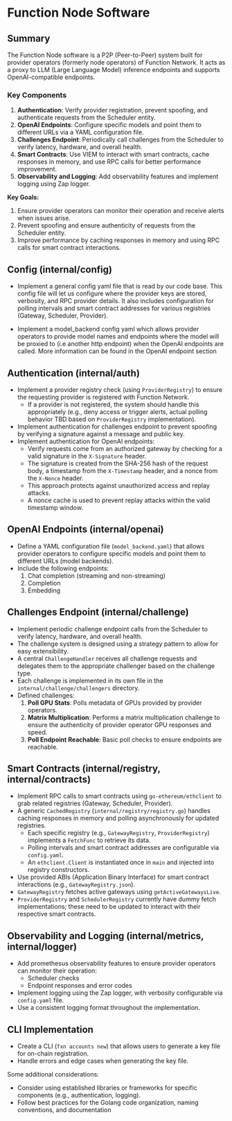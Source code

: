# Function Node Software 

## Summary

The Function Node software is a P2P (Peer-to-Peer) system built for provider 
operators (formerly node operators) of Function Network. It acts as a proxy to LLM (Large Language 
Model) inference endpoints and supports OpenAI-compatible endpoints.

### Key Components
1. **Authentication**: Verify provider registration, prevent spoofing, and 
authenticate requests from the Scheduler entity.
2. **OpenAI Endpoints**: Configure specific models and point them to 
different URLs via a YAML configuration file.
3. **Challenges Endpoint**: Periodically call challenges from the 
Scheduler to verify latency, hardware, and overall health.
4. **Smart Contracts**: Use VIEM to interact with smart contracts, cache 
responses in memory, and use RPC calls for better performance improvement.
5. **Observability and Logging**: Add observability features and implement 
logging using Zap logger.

**Key Goals:**
1. Ensure provider operators can monitor their operation and receive alerts 
when issues arise.
2. Prevent spoofing and ensure authenticity of requests from the Scheduler 
entity.
3. Improve performance by caching responses in memory and using RPC calls 
for smart contract interactions.


## Config (internal/config)
* Implement a general config yaml file that is read by our code base. This config file will let us configure where the provider keys are stored, verbosity, and RPC provider details. It also includes configuration for polling intervals and smart contract addresses for various registries (Gateway, Scheduler, Provider).

* Implement a model_backend config yaml which allows provider operators to provide model names and endpoints where the model will be proxied to (i.e another http endpoint) when the OpenAI endpoints are called. More information can be found in the OpenAI endpoint section

## Authentication (internal/auth)

* Implement a provider registry check (using `ProviderRegistry`) to ensure the requesting provider is
registered with Function Network.
    + If a provider is not registered, the system should handle this appropriately (e.g., deny access or trigger alerts, actual polling behavior TBD based on `ProviderRegistry` implementation).
* Implement authentication for challenges endpoint to prevent spoofing by verifying a signature against a message and public key.
* Implement authentication for OpenAI endpoints:
    + Verify requests come from an authorized gateway by checking for a valid signature in the `X-Signature` header.
    + The signature is created from the SHA-256 hash of the request body, a timestamp from the `X-Timestamp` header, and a nonce from the `X-Nonce` header.
    + This approach protects against unauthorized access and replay attacks.
    + A nonce cache is used to prevent replay attacks within the valid timestamp window.

## OpenAI Endpoints (internal/openai)

* Define a YAML configuration file (`model_backend.yaml`) that allows provider 
operators to configure specific models and point them to different URLs 
(model backends).
* Include the following endpoints:
	1. Chat completion (streaming and non-streaming)
	2. Completion
	3. Embedding

## Challenges Endpoint (internal/challenge)

* Implement periodic challenge endpoint calls from the Scheduler to verify latency, hardware, and overall health.
* The challenge system is designed using a strategy pattern to allow for easy extensibility.
* A central `ChallengeHandler` receives all challenge requests and delegates them to the appropriate challenger based on the challenge type.
* Each challenge is implemented in its own file in the `internal/challenge/challengers` directory.
* Defined challenges:
	1. **Poll GPU Stats**: Polls metadata of GPUs provided by provider operators.
	2. **Matrix Multiplication**: Performs a matrix multiplication challenge to ensure the authenticity of provider operator GPU responses and speed.
	3. **Poll Endpoint Reachable**: Basic poll checks to ensure endpoints are reachable.

## Smart Contracts (internal/registry, internal/contracts)

* Implement RPC calls to smart contracts using `go-ethereum/ethclient` to grab related registries (Gateway, Scheduler, Provider).
* A generic `CachedRegistry` (`internal/registry/registry.go`) handles caching responses in memory and polling asynchronously for updated registries.
    + Each specific registry (e.g., `GatewayRegistry`, `ProviderRegistry`) implements a `FetchFunc` to retrieve its data.
    + Polling intervals and smart contract addresses are configurable via `config.yaml`.
    + An `ethclient.Client` is instantiated once in `main` and injected into registry constructors.
* Use provided ABIs (Application Binary Interface) for smart contract interactions (e.g., `GatewayRegistry.json`).
* `GatewayRegistry` fetches active gateways using `getActiveGatewaysLive`.
* `ProviderRegistry` and `SchedulerRegistry` currently have dummy fetch implementations; these need to be updated to interact with their respective smart contracts.

## Observability and Logging (internal/metrics, internal/logger)

* Add promethesus observability features to ensure provider operators can monitor their operation:
	+ Scheduler checks
	+ Endpoint responses and error codes
* Implement logging using the Zap logger, with verbosity configurable via 
`config.yaml` file.
* Use a consistent logging format throughout the implementation.

## CLI Implementation

* Create a CLI (`fxn accounts new`) that allows users to generate a key 
file for on-chain registration.
* Handle errors and edge cases when generating the key file.

Some additional considerations:
* Consider using established libraries or frameworks for specific 
components (e.g., authentication, logging).
* Follow best practices for the Golang code organization, naming conventions, and documentation
